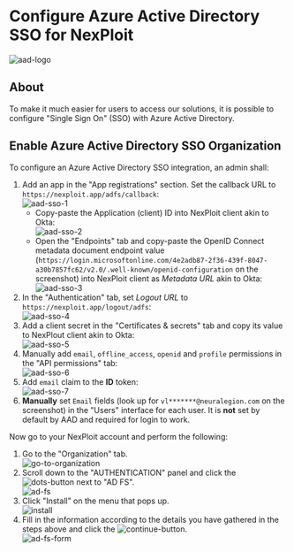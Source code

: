 # Configure Azure Active Directory SSO for NexPloit

![aad-logo](media/aad-logo.png)

## About
To make it much easier for users to access our solutions, it is possible to configure "Single Sign On" (SSO) with Azure Active Directory.

## Enable Azure Active Directory SSO Organization
To configure an Azure Active Directory SSO integration, an admin shall:
1. Add an app in the "App registrations" section. Set the callback URL to `https://nexploit.app/adfs/callback`:\
![aad-sso-1](media/aad-sso-1.png ':size=45%')
    * Copy-paste the Application (client) ID into NexPloit client akin to Okta:\
    ![aad-sso-2](media/aad-sso-2.png ':size=45%')
    * Open the "Endpoints" tab and copy-paste the OpenID Connect metadata document endpoint value (`https://login.microsoftonline.com/4e2adb87-2f36-439f-8047-a30b7857fc62/v2.0/.well-known/openid-configuration` on the screenshot) into NexPloit client as _Metadata URL_ akin to Okta:\
    ![aad-sso-3](media/aad-sso-3.png ':size=45%')
2. In the "Authentication" tab, set _Logout URL_ to `https://nexploit.app/logout/adfs`:\
![aad-sso-4](media/aad-sso-4.png ':size=45%')
3. Add a client secret in the "Certificates & secrets" tab and copy its value to NexPlout client akin to Okta:\
![aad-sso-5](media/aad-sso-5.png ':size=45%')
4. Manually add `email`, `offline_access`, `openid` and `profile` permissions in the "API permissions" tab:\
![aad-sso-6](media/aad-sso-6.png ':size=45%')
5. Add `email` claim to the **ID** token:\
![aad-sso-7](media/aad-sso-7.png ':size=45%')
6. **Manually** set `Email` fields (look up for `vl*******@neuralegion.com` on the screenshot) in the "Users" interface for each user. It is **not** set by default by AAD and required for login to work.

Now go to your NexPloit account and perform the following:
1. Go to the "Organization" tab.\
![go-to-organization](media/go-to-organization.png ':size=45%')
2. Scroll down to the "AUTHENTICATION" panel and click the ![dots-button](media/dots_button.png ':size=1%') next to "AD FS".\
![ad-fs](media/ad-fs.png ':size=45%')
3. Click "Install" on the menu that pops up.\
![install](media/install.png ':size=45%')
4. Fill in the information according to the details you have gathered in the steps above and click the ![continue-button](media/continue_button.png ':size=8%').\
![ad-fs-form](media/ad-fs-form.png ':size=45%')

